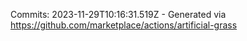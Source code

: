 Commits: 2023-11-29T10:16:31.519Z - Generated via https://github.com/marketplace/actions/artificial-grass
<br>
